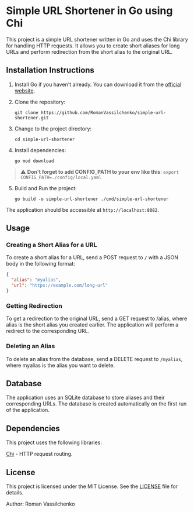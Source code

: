 # Simple URL Shortener in Go using Chi

This project is a simple URL shortener written in Go and uses the Chi library for handling HTTP requests. It allows you to create short aliases for long URLs and perform redirection from the short alias to the original URL.

## Installation Instructions

1. Install Go if you haven't already. You can download it from the [official website](https://golang.org/).

2. Clone the repository:

    ```shell
    git clone https://github.com/RomanVassilchenko/simple-url-shortener.git
    ```

3. Change to the project directory:

    ```shell
    cd simple-url-shortener
    ```

4. Install dependencies:

    ```shell
    go mod download
    ```
> :warning: **Don't forget to add CONFIG_PATH to your env like this**: ```export CONFIG_PATH=./config/local.yaml```

5. Build and Run the project:

    ```shell
    go build -o simple-url-shortener ./cmd/simple-url-shortener
    ```

The application should be accessible at `http://localhost:8082`.

## Usage

### Creating a Short Alias for a URL

To create a short alias for a URL, send a POST request to `/` with a JSON body in the following format:

```json
{
  "alias": "myalias",
  "url": "https://example.com/long-url"
}
```

### Getting Redirection
To get a redirection to the original URL, send a GET request to /alias, where alias is the short alias you created earlier. The application will perform a redirect to the corresponding URL.

### Deleting an Alias
To delete an alias from the database, send a DELETE request to `/myalias`, where myalias is the alias you want to delete.

## Database
The application uses an SQLite database to store aliases and their corresponding URLs. The database is created automatically on the first run of the application.

## Dependencies
This project uses the following libraries:

[Chi](https://github.com/go-chi/chi) - HTTP request routing.

## License
This project is licensed under the MIT License. See the [LICENSE](./LICENSE) file for details.


Author: Roman Vassilchenko
